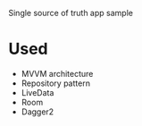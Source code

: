 Single source of truth app sample

# Used
- MVVM architecture
- Repository pattern
- LiveData
- Room
- Dagger2
